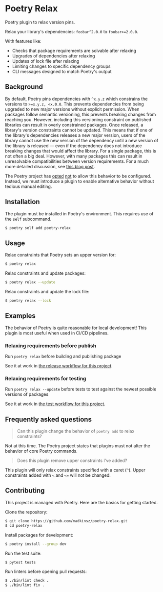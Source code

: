 # Poetry Relax

Poetry plugin to relax version pins.

Relax your library's dependencies: `foobar^2.0.0` to `foobar>=2.0.0`.

With features like:
- Checks that package requirements are solvable after relaxing
- Upgrades of dependencies after relaxing
- Updates of lock file after relaxing
- Limiting changes to specific dependency groups
- CLI messages designed to match Poetry's output

## Background

By default, Poetry pins dependencies with `^x.y.z` which  constrains the versions to `>=x.y.z, <x.0.0`. 
This prevents dependencies from being upgraded to new major versions without explicit permission. 
When packages follow semantic versioning, this prevents breaking changes from reaching you. 
However, including this versioning constraint on published libraries can result in overly constrained packages. 
Once released, a library's version constraints cannot be updated. 
This means that if one of the library's dependencies releases a new major version, users of the library cannot use the new version of the dependency until a new version of the library is released — even if the dependency does not introduce breaking changes that would affect the library. 
For a single package, this is not often a big deal. 
However, with many packages this can result in unresolvable compatibilities between version requirements.
For a much more detailed discussion, see [this blog post](https://iscinumpy.dev/post/bound-version-constraints/).

The Poetry project has [opted](https://github.com/python-poetry/poetry/issues/3427) [not](https://github.com/python-poetry/poetry/issues/2731) to allow this behavior to be configured.
Instead, we must introduce a plugin to enable alternative behavior without tedious manual editing.


## Installation

The plugin must be installed in Poetry's environment. This requires use of the  `self` subcommand.

```bash
$ poetry self add poetry-relax
```

## Usage

Relax constraints that Poetry sets an upper version for:
```bash
$ poetry relax
```

Relax constraints and update packages:
```bash
$ poetry relax --update
```

Relax constraints and update the lock file:
```bash
$ poetry relax --lock
```

## Examples

The behavior of Poetry is quite reasonable for local development! This plugin is most useful when used in CI/CD pipelines.

### Relaxing requirements before publish

Run `poetry relax` before building and publishing package

See it at work in [the release workflow for this project](https://github.com/madkinsz/poetry-relax/blob/main/.github/workflows/release.yaml).


### Relaxing requirements for testing

Run `poetry relax --update` before tests to test against the newest possible versions of packages

See it at work in [the test workflow for this project](https://github.com/madkinsz/poetry-relax/blob/main/.github/workflows/test.yaml).

## Frequently asked questions

> Can this plugin change the behavior of `poetry add` to relax constraints?

Not at this time. The Poetry project states that plugins must not alter the behavior of core Poetry commands.

> Does this plugin remove upper constraints I've added?

This plugin will only relax constraints specified with a caret (`^`). Upper constraints added with `<` and `<=` will not be changed.

## Contributing

This project is managed with Poetry. Here are the basics for getting started.

Clone the repository:
```bash
$ git clone https://github.com/madkinsz/poetry-relax.git
$ cd poetry-relax
```

Install packages for development:
```bash
$ poetry install --group dev
```

Run the test suite:
```bash
$ pytest tests
```

Run linters before opening pull requests:
```bash
$ ./bin/lint check .
$ ./bin/lint fix .
```